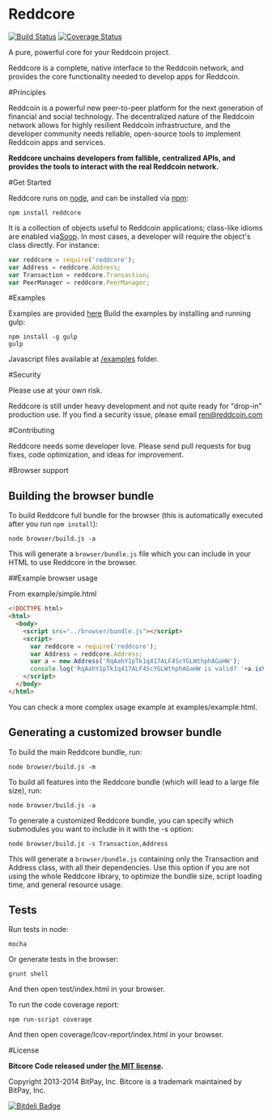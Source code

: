 Reddcore
=======

[![Build Status](https://travis-ci.org/bitpay/bitcore.svg?branch=master)](https://travis-ci.org/bitpay/bitcore)
[![Coverage Status](https://img.shields.io/coveralls/bitpay/bitcore.svg)](https://coveralls.io/r/bitpay/bitcore)

A pure, powerful core for your Reddcoin project.

Reddcore is a complete, native interface to the Reddcoin network, and provides the core functionality needed to develop
apps for Reddcoin.

#Principles

Reddcoin is a powerful new peer-to-peer platform for the next generation of financial and social technology.
The decentralized nature of the Reddcoin network allows for highly resilient Reddcoin infrastructure, and the developer
community needs reliable, open-source tools to implement Reddcoin apps and services.

**Reddcore unchains developers from fallible, centralized APIs, and provides the tools to interact with the real Reddcoin network.**

#Get Started

Reddcore runs on [node](http://nodejs.org/), and can be installed via [npm](https://npmjs.org/):

```
npm install reddcore
```

It is a collection of objects useful to Reddcoin applications; class-like idioms are enabled via[Soop](https://github.com/bitpay/soop).
In most cases, a developer will require the object's class directly. For instance:

```javascript
var reddcore = require('reddcore');
var Address = reddcore.Address;
var Transaction = reddcore.Transaction;
var PeerManager = reddcore.PeerManager;
```

#Examples

Examples are provided [here](examples.md)
Build the examples by installing and running gulp:

```
npm install -g gulp
gulp
```

Javascript files available at [/examples](/examples) folder.


#Security

Please use at your own risk.

Reddcore is still under heavy development and not quite ready for "drop-in" production use. If you find a security issue,
please email ren@reddcoin.com

#Contributing

Reddcore needs some developer love. Please send pull requests for bug fixes, code optimization, and ideas for improvement.

#Browser support

## Building the browser bundle

To build Reddcore full bundle for the browser (this is automatically executed after you run `npm install`):

```
node browser/build.js -a
```

This will generate a `browser/bundle.js` file which you can include in your HTML to use Reddcore in the browser.

##Example browser usage

From example/simple.html

```html
<!DOCTYPE html>
<html>
  <body>
    <script src="../browser/bundle.js"></script>
    <script>
      var reddcore = require('reddcore');
      var Address = reddcore.Address;
      var a = new Address('RqAahY1pTk1q417ALF4ScYGLWthphAGaHW');
      console.log('RqAahY1pTk1q417ALF4ScYGLWthphAGaHW is valid? '+a.isValid());
    </script>
  </body>
</html>
```

You can check a more complex usage example at examples/example.html.

## Generating a customized browser bundle

To build the main Reddcore bundle, run:

```
node browser/build.js -m
```

To build all features into the Reddcore bundle (which will lead to a large file size), run:

```
node browser/build.js -a
```

To generate a customized Reddcore bundle, you can specify which submodules you want to include in it with the -s option:

```
node browser/build.js -s Transaction,Address
```

This will generate a `browser/bundle.js` containing only the Transaction and Address class, with all their dependencies.
Use this option if you are not using the whole Reddcore library, to optimize the bundle size, script loading time, and general resource usage.

## Tests

Run tests in node:

```
mocha
```

Or generate tests in the browser:

```
grunt shell
```

And then open test/index.html in your browser.

To run the code coverage report:

```
npm run-script coverage
```

And then open coverage/lcov-report/index.html in your browser.

#License

**Bitcore Code released under [the MIT license](https://github.com/bitpay/bitcore/blob/master/LICENSE).**

Copyright 2013-2014 BitPay, Inc. Bitcore is a trademark maintained by BitPay, Inc.

[![Bitdeli Badge](https://d2weczhvl823v0.cloudfront.net/bitpay/bitcore/trend.png)](https://bitdeli.com/free "Bitdeli Badge")
